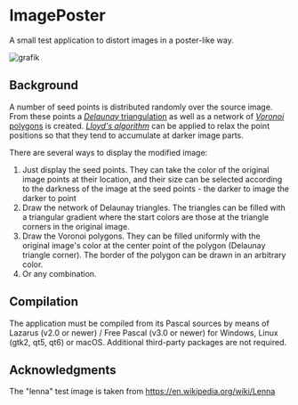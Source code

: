 # ImagePoster

A small test application to distort images in a poster-like way.

![grafik](https://github.com/user-attachments/assets/4cac117f-703f-4154-9ec0-0bc9894ea8a9)

## Background

A number of seed points is distributed randomly over the source image. 
From these points a [*Delaunay* triangulation](https://en.wikipedia.org/wiki/Delaunay_triangulation) as well as a network of [*Voronoi* polygons](https://en.wikipedia.org/wiki/Voronoi_diagram) is created. 
[*Lloyd's algorithm*](https://en.wikipedia.org/wiki/Lloyd%27s_algorithm) can be applied to relax the point positions so that they tend to accumulate at darker image parts.

There are several ways to display the modified image:
1. Just display the seed points. They can take the color of the original image points at their location,
   and their size can be selected according to the darkness of the image at the seed points - the darker to image the darker to point
2. Draw the network of Delaunay triangles. The triangles can be filled with a triangular gradient where the start colors are those at the triangle corners in the original image.
3. Draw the Voronoi polygons. They can be filled uniformly with the original image's color at the center point of the polygon (Delaunay triangle corner).
   The border of the polygon can be drawn in an arbitrary color.
4. Or any combination.

## Compilation
The application must be compiled from its Pascal sources by means of Lazarus (v2.0 or newer) / Free Pascal (v3.0 or newer) for Windows, Linux (gtk2, qt5, qt6) or macOS.
Additional third-party packages are not required.

## Acknowledgments
The "lenna" test image is taken from https://en.wikipedia.org/wiki/Lenna
